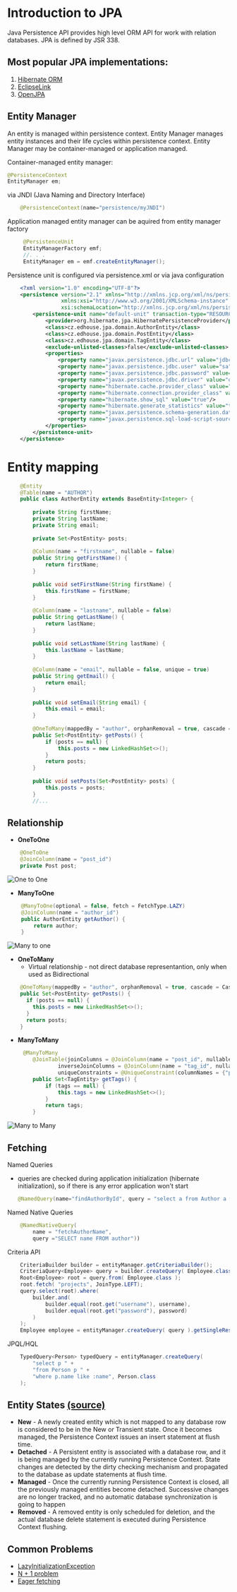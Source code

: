 # Introduction to JPA

Java Persistence API provides high level ORM API for work with relation databases. 
JPA is defined by JSR 338.

## Most popular JPA implementations:
1. [Hibernate ORM](http://docs.jboss.org/hibernate/orm/current/userguide/html_single/Hibernate_User_Guide.html)
2. [EclipseLink](http://www.eclipse.org/eclipselink/)
3. [OpenJPA](https://openjpa.apache.org)
## Entity Manager

An entity is managed within persistence context. Entity Manager manages entity instances and their life cycles within persistence context. Entity Manager may be container-managed or application managed.

Container-managed entity manager:
```java
@PersistenceContext
EntityManager em;
```

via JNDI (Java Naming and Directory Interface)

```java
    @PersistenceContext(name="persistence/myJNDI")
```

Application managed entity manager can be aquired from entity manager factory

```java
     @PersistenceUnit
     EntityManagerFactory emf;
     //. . .
     EntityManager em = emf.createEntityManager();
```
Persistence unit is configured via persistence.xml or via java configuration

```xml
    <?xml version="1.0" encoding="UTF-8"?>
    <persistence version="2.1" xmlns="http://xmlns.jcp.org/xml/ns/persistence" 
                 xmlns:xsi="http://www.w3.org/2001/XMLSchema-instance" 
                 xsi:schemaLocation="http://xmlns.jcp.org/xml/ns/persistence http://xmlns.jcp.org/xml/ns/persistence/persistence_2_1.xsd">
        <persistence-unit name="default-unit" transaction-type="RESOURCE_LOCAL">
            <provider>org.hibernate.jpa.HibernatePersistenceProvider</provider>
            <class>cz.edhouse.jpa.domain.AuthorEntity</class>
            <class>cz.edhouse.jpa.domain.PostEntity</class>
            <class>cz.edhouse.jpa.domain.TagEntity</class>
            <exclude-unlisted-classes>false</exclude-unlisted-classes>
            <properties>
                <property name="javax.persistence.jdbc.url" value="jdbc:h2:tcp://localhost/data/test"/>
                <property name="javax.persistence.jdbc.user" value="sa"/>
                <property name="javax.persistence.jdbc.password" value="sa"/>
                <property name="javax.persistence.jdbc.driver" value="org.h2.Driver"/>
                <property name="hibernate.cache.provider_class" value="org.hibernate.cache.NoCacheProvider"/>
                <property name="hibernate.connection.provider_class" value="com.zaxxer.hikari.hibernate.HikariConnectionProvider" />
                <property name="hibernate.show_sql" value="true"/>
                <property name="hibernate.generate_statistics" value="true" />
                <property name="javax.persistence.schema-generation.database.action" value="drop-and-create"/>
                <property name="javax.persistence.sql-load-script-source" value="META-INF/data-script.sql"/>
            </properties>
        </persistence-unit>
    </persistence>
```

# Entity mapping
```java
    @Entity
    @Table(name = "AUTHOR")
    public class AuthorEntity extends BaseEntity<Integer> {
        
        private String firstName;
        private String lastName;
        private String email;
        
        private Set<PostEntity> posts;
        
        @Column(name = "firstname", nullable = false)
        public String getFirstName() {
            return firstName;
        }
        
        public void setFirstName(String firstName) {
            this.firstName = firstName;
        }
        
        @Column(name = "lastname", nullable = false)
        public String getLastName() {
            return lastName;
        }
        
        public void setLastName(String lastName) {
            this.lastName = lastName;
        }
        
        @Column(name = "email", nullable = false, unique = true)
        public String getEmail() {
            return email;
        }
        
        public void setEmail(String email) {
            this.email = email;
        }
        
        @OneToMany(mappedBy = "author", orphanRemoval = true, cascade = CascadeType.ALL)
        public Set<PostEntity> getPosts() {
            if (posts == null) {
                this.posts = new LinkedHashSet<>();
            }
            return posts;
        }
        
        public void setPosts(Set<PostEntity> posts) {
            this.posts = posts;
        }
        //...
```

## Relationship
- **OneToOne**
```java
    @OneToOne
    @JoinColumn(name = "post_id") 
    private Post post;
```
![One to One](https://d2mxuefqeaa7sj.cloudfront.net/s_AAFA1154010905E0214500800EE045BAEFDCE24F0E41CB94D53696913E602C67_1476116955022_one_to_one.png)

- **ManyToOne**
   ```java
    @ManyToOne(optional = false, fetch = FetchType.LAZY)
    @JoinColumn(name = "author_id")
    public AuthorEntity getAuthor() {
        return author;
    }
    ```
![Many to one](https://d2mxuefqeaa7sj.cloudfront.net/s_AAFA1154010905E0214500800EE045BAEFDCE24F0E41CB94D53696913E602C67_1476117703936_many_to_one.png)

- **OneToMany**
  - Virtual relationship - not direct database representantion, only when used as Bidirectional

```java
    @OneToMany(mappedBy = "author", orphanRemoval = true, cascade = CascadeType.ALL)
    public Set<PostEntity> getPosts() {
      if (posts == null) {
        this.posts = new LinkedHashSet<>();
      }
      return posts;
    }
```
- **ManyToMany**

```java
     @ManyToMany
        @JoinTable(joinColumns = @JoinColumn(name = "post_id", nullable = false),
                inverseJoinColumns = @JoinColumn(name = "tag_id", nullable = false),
                uniqueConstraints = @UniqueConstraint(columnNames = {"post_id", "tag_id"}))
        public Set<TagEntity> getTags() {
            if (tags == null) {
                this.tags = new LinkedHashSet<>();
            }
            return tags;
        }
```
![Many to Many](https://d2mxuefqeaa7sj.cloudfront.net/s_AAFA1154010905E0214500800EE045BAEFDCE24F0E41CB94D53696913E602C67_1476117517693_many_to_many.png)

## Fetching

Named Queries

- queries are checked during application initialization (hibernate initialization), so if there is any error application won’t start
    ```java
    @NamedQuery(name="findAuthorById", query = "select a from Author a where id = :id")
    ```

Named Native Queries

```java 
    @NamedNativeQuery(
        name = "fetchAuthorName",
        query ="SELECT name FROM author"))
```

Criteria API
```java
    CriteriaBuilder builder = entityManager.getCriteriaBuilder();
    CriteriaQuery<Employee> query = builder.createQuery( Employee.class );
    Root<Employee> root = query.from( Employee.class );
    root.fetch( "projects", JoinType.LEFT);
    query.select(root).where(
        builder.and(
            builder.equal(root.get("username"), username),
            builder.equal(root.get("password"), password)
        )
    );
    Employee employee = entityManager.createQuery( query ).getSingleResult();
```
JPQL/HQL
```java
    TypedQuery<Person> typedQuery = entityManager.createQuery(
        "select p " +
        "from Person p " +
        "where p.name like :name", Person.class
    );
````

## Entity States [(source)]([https://leanpub.com/high-performance-java-persistence])
- **New** - A newly created entity which is not mapped to any database row is considered to be in the New or Transient state. Once it becomes managed, the Persistence Context issues an insert statement at flush time.
- **Detached** - A Persistent entity is associated with a database row, and it is being managed by the currently running Persistence Context. State changes are detected by the dirty checking mechanism and propagated to the database as update statements at flush time.
- **Managed** - Once the currently running Persistence Context is closed, all the previously managed entities become detached. Successive changes are no longer tracked, and no automatic database synchronization is going to happen
- **Removed** - A removed entity is only scheduled for deletion, and the actual database delete statement is executed during Persistence Context flushing.
## Common Problems
- [LazyInitializationException](https://vladmihalcea.com/2016/09/13/the-best-way-to-handle-the-lazyinitializationexception/)
- [N + 1 problem](https://vladmihalcea.com/2014/02/01/how-to-detect-the-n-plus-one-query-problem-during-testing/)
- [Eager fetching](http://stackoverflow.com/questions/28093246/what-is-the-occasion-to-use-eager-fetch-in-jpa#28099215) 
## 

